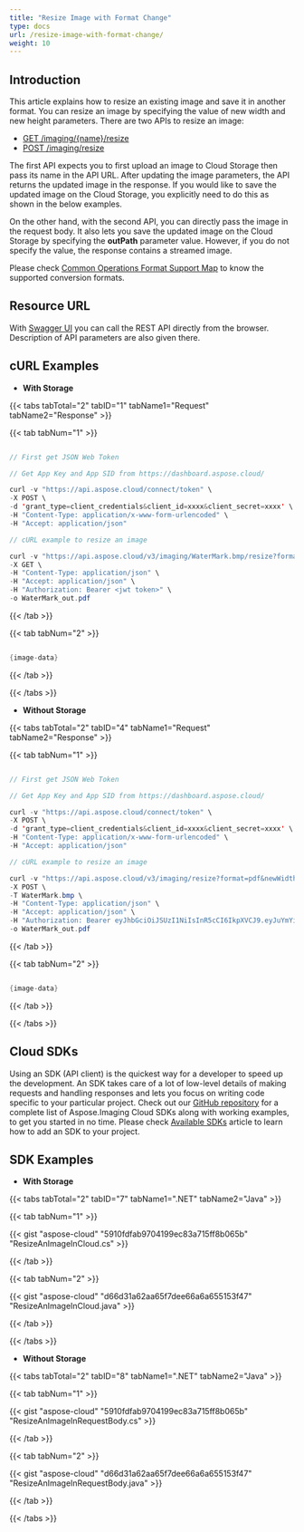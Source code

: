 ```yaml
---
title: "Resize Image with Format Change"
type: docs
url: /resize-image-with-format-change/
weight: 10
---
```


## **Introduction**
This article explains how to resize an existing image and save it in another format. You can resize an image by specifying the value of new width and new height parameters. There are two APIs to resize an image:

- [GET /imaging/{name}/resize](https://apireference.aspose.cloud/imaging/#/Resize/ResizeImage)
- [POST /imaging/resize](https://apireference.aspose.cloud/imaging/#/Resize/CreateResizedImage)

The first API expects you to first upload an image to Cloud Storage then pass its name in the API URL. After updating the image parameters, the API returns the updated image in the response. If you would like to save the updated image on the Cloud Storage, you explicitly need to do this as shown in the below examples.

On the other hand, with the second API, you can directly pass the image in the request body. It also lets you save the updated image on the Cloud Storage by specifying the **outPath** parameter value. However, if you do not specify the value, the response contains a streamed image.

Please check [Common Operations Format Support Map](/supported-file-formats/#supportedfileformats-resize) to know the supported conversion formats.
## **Resource URL**
With [Swagger UI](https://apireference.aspose.cloud/imaging/#/Resize) you can call the REST API directly from the browser. Description of API parameters are also given there.
## **cURL Examples**
- **With Storage**

{{< tabs tabTotal="2" tabID="1" tabName1="Request" tabName2="Response" >}}

{{< tab tabNum="1" >}}

```java

// First get JSON Web Token

// Get App Key and App SID from https://dashboard.aspose.cloud/

curl -v "https://api.aspose.cloud/connect/token" \
-X POST \
-d 'grant_type=client_credentials&client_id=xxxx&client_secret=xxxx' \
-H "Content-Type: application/x-www-form-urlencoded" \
-H "Accept: application/json"

// cURL example to resize an image

curl -v "https://api.aspose.cloud/v3/imaging/WaterMark.bmp/resize?format=pdf&newWidth=400&newHeight=400" \
-X GET \
-H "Content-Type: application/json" \
-H "Accept: application/json" \
-H "Authorization: Bearer <jwt token>" \
-o WaterMark_out.pdf

```

{{< /tab >}}

{{< tab tabNum="2" >}}

```java

{image-data}

```

{{< /tab >}}

{{< /tabs >}}

- **Without Storage**

{{< tabs tabTotal="2" tabID="4" tabName1="Request" tabName2="Response" >}}

{{< tab tabNum="1" >}}

```java

// First get JSON Web Token

// Get App Key and App SID from https://dashboard.aspose.cloud/

curl -v "https://api.aspose.cloud/connect/token" \
-X POST \
-d 'grant_type=client_credentials&client_id=xxxx&client_secret=xxxx' \
-H "Content-Type: application/x-www-form-urlencoded" \
-H "Accept: application/json"

// cURL example to resize an image

curl -v "https://api.aspose.cloud/v3/imaging/resize?format=pdf&newWidth=400&newHeight=400" \
-X POST \
-T WaterMark.bmp \
-H "Content-Type: application/json" \
-H "Accept: application/json" \
-H "Authorization: Bearer eyJhbGciOiJSUzI1NiIsInR5cCI6IkpXVCJ9.eyJuYmYiOjE1NTY3OTc0MzQsImV4cCI6MTU1Njg4MzgzNCwiaXNzIjoiaHR0cHM6Ly9hcGkuYXNwb3NlLmNsb3VkIiwiYXVkIjpbImh0dHBzOi8vYXBpLmFzcG9zZS5jbG91ZC9yZXNvdXJjZXMiLCJhcGkucGxhdGZvcm0iLCJhcGkucHJvZHVjdHMiXSwiY2xpZW50X2lkIjoiQjAxQTE1RTUtMUI4My00QjlBLThFQjMtMEYyQkZBNkFDNzY2Iiwic2NvcGUiOlsiYXBpLnBsYXRmb3JtIiwiYXBpLnByb2R1Y3RzIl19.Z2JrRPVvfRgbpER0tgz2216pSVLr_2OLFfUtniyIHGz3EXkDCE_Mo3EeY_vavhp5xU2q7H6UDaHILxl86ZZs_1gBEvRaEIbTrh65HjWafH61GReFgXyUYWIYjJK6C428KEU1as4yZNn98StB8X9lFGor4s6aGwhzbJQsowSKJb3eH_3nmcmfw1OgvJVLSUw8yf9VI_2Jfj6_qqzp-ICNvMGMnJAfZkcp0PP3KtzXytf-bQFnwFpvdSKBwbm03kaYbSwdMnPDKLG1OwWXx5bkIpaRL9SuvqDs8Bmy3gjylJdOUB7_OlB2dCVrSa-e46TBvOjxHJsPpe0S6MuI0POmow" \
-o WaterMark_out.pdf

```

{{< /tab >}}

{{< tab tabNum="2" >}}

```java

{image-data}

```

{{< /tab >}}

{{< /tabs >}}
## **Cloud SDKs**
Using an SDK (API client) is the quickest way for a developer to speed up the development. An SDK takes care of a lot of low-level details of making requests and handling responses and lets you focus on writing code specific to your particular project. Check out our [GitHub repository](https://github.com/aspose-imaging-cloud) for a complete list of Aspose.Imaging Cloud SDKs along with working examples, to get you started in no time. Please check [Available SDKs](/available-sdks/) article to learn how to add an SDK to your project.
## **SDK Examples**
- **With Storage**

{{< tabs tabTotal="2" tabID="7" tabName1=".NET" tabName2="Java" >}}

{{< tab tabNum="1" >}}

{{< gist "aspose-cloud" "5910fdfab9704199ec83a715ff8b065b" "ResizeAnImageInCloud.cs" >}}

{{< /tab >}}

{{< tab tabNum="2" >}}

{{< gist "aspose-cloud" "d66d31a62aa65f7dee66a6a655153f47" "ResizeAnImageInCloud.java" >}}

{{< /tab >}}

{{< /tabs >}}

- **Without Storage**

{{< tabs tabTotal="2" tabID="8" tabName1=".NET" tabName2="Java" >}}

{{< tab tabNum="1" >}}

{{< gist "aspose-cloud" "5910fdfab9704199ec83a715ff8b065b" "ResizeAnImageInRequestBody.cs" >}}

{{< /tab >}}

{{< tab tabNum="2" >}}



{{< gist "aspose-cloud" "d66d31a62aa65f7dee66a6a655153f47" "ResizeAnImageInRequestBody.java" >}}

{{< /tab >}}

{{< /tabs >}}
